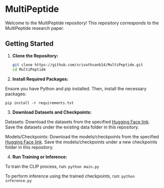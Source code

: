 # MultiPeptide

Welcome to the MultiPeptide repository! This repository corresponds to the MultiPeptide research paper.

## Getting Started

1. **Clone the Repository:**

   ```bash
   git clone https://github.com/srivathsanb14/MultiPeptide.git
   cd MultiPeptide

2. **Install Required Packages:**

Ensure you have Python and pip installed. Then, install the necessary packages:

  `pip install -r requirements.txt`

3. **Download Datasets and Checkpoints:** 

Datasets: Download the datasets from the specified [Hugging Face link](https://huggingface.co/srivathsanb14/MultiPeptide/).
Save the datasets under the existing data folder in this repository.

Models/Checkpoints: Download the models/checkpoints from the specified [Hugging Face link](https://huggingface.co/srivathsanb14/MultiPeptide/).
Save the models/checkpoints under a new checkpoints folder in this repository.

4. **Run Training or Inference:**

To train the CLIP process, run:
  `python main.py`

To perform inference using the trained checkpoints, run:
  `python inference.py`
 

